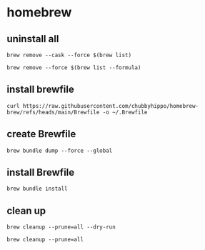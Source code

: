 # homebrew
## uninstall all
```shell
brew remove --cask --force $(brew list)
```
```shell
brew remove --force $(brew list --formula)
```
## install brewfile
```shell
curl https://raw.githubusercontent.com/chubbyhippo/homebrew-brew/refs/heads/main/Brewfile -o ~/.Brewfile
```
## create Brewfile
```shell
brew bundle dump --force --global
```
## install Brewfile
```shell
brew bundle install
```
## clean up
```shell
brew cleanup --prune=all --dry-run
```
```shell
brew cleanup --prune=all
```
